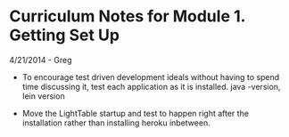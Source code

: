 # Curriculum Notes for Module 1.  Getting Set Up


4/21/2014 - Greg
* To encourage test driven development ideals without having to spend time discussing it, test each application as it is installed.  java -version, lein version

* Move the LightTable startup and test to happen right after the installation rather than installing heroku inbetween.
